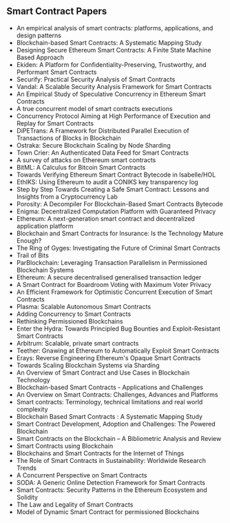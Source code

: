 <h2>Smart Contract Papers </h2>



<ul>

                             

 <li><a target="_blank" href="https://github.com/manjunath5496/Smart-Contract-Papers/blob/master/con(1).pdf" style="text-decoration:none;">An empirical analysis of smart contracts: platforms, applications, and design patterns</a></li>

 <li><a target="_blank" href="https://github.com/manjunath5496/Smart-Contract-Papers/blob/master/con(2).pdf" style="text-decoration:none;">Blockchain-based Smart Contracts: A Systematic Mapping Study</a></li>

<li><a target="_blank" href="https://github.com/manjunath5496/Smart-Contract-Papers/blob/master/con(3).pdf" style="text-decoration:none;">Designing Secure Ethereum Smart Contracts: A Finite State Machine Based Approach</a></li>
 <li><a target="_blank" href="https://github.com/manjunath5496/Smart-Contract-Papers/blob/master/con(4).pdf" style="text-decoration:none;">Ekiden: A Platform for Confidentiality-Preserving, Trustworthy, and Performant Smart Contracts</a></li>                              
<li><a target="_blank" href="https://github.com/manjunath5496/Smart-Contract-Papers/blob/master/con(5).pdf" style="text-decoration:none;">Securify: Practical Security Analysis of Smart Contracts</a></li>
<li><a target="_blank" href="https://github.com/manjunath5496/Smart-Contract-Papers/blob/master/con(6).pdf" style="text-decoration:none;">Vandal: A Scalable Security Analysis Framework for Smart Contracts</a></li>
 <li><a target="_blank" href="https://github.com/manjunath5496/Smart-Contract-Papers/blob/master/con(7).pdf" style="text-decoration:none;">An Empirical Study of Speculative Concurrency in Ethereum Smart Contracts</a></li>

 <li><a target="_blank" href="https://github.com/manjunath5496/Smart-Contract-Papers/blob/master/con(8).pdf" style="text-decoration:none;"> A true concurrent model of
smart contracts executions </a></li>
   <li><a target="_blank" href="https://github.com/manjunath5496/Smart-Contract-Papers/blob/master/con(9).pdf" style="text-decoration:none;">Concurrency Protocol Aiming at High Performance of Execution and Replay for Smart Contracts</a></li>
  
   
 <li><a target="_blank" href="https://github.com/manjunath5496/Smart-Contract-Papers/blob/master/con(10).pdf" style="text-decoration:none;">DiPETrans: A Framework for Distributed Parallel Execution of Transactions of Blocks in Blockchain</a></li>                              
<li><a target="_blank" href="https://github.com/manjunath5496/Smart-Contract-Papers/blob/master/con(11).pdf" style="text-decoration:none;">Ostraka: Secure Blockchain Scaling by Node Sharding</a></li>
<li><a target="_blank" href="https://github.com/manjunath5496/Smart-Contract-Papers/blob/master/con(12).pdf" style="text-decoration:none;">Town Crier:
An Authenticated Data Feed for Smart Contracts</a></li>
<li><a target="_blank" href="https://github.com/manjunath5496/Smart-Contract-Papers/blob/master/con(13).pdf" style="text-decoration:none;">A survey of attacks on Ethereum smart contracts</a></li>

<li><a target="_blank" href="https://github.com/manjunath5496/Smart-Contract-Papers/blob/master/con(14).pdf" style="text-decoration:none;">BitML: A Calculus for Bitcoin Smart Contracts</a></li>
                              
<li><a target="_blank" href="https://github.com/manjunath5496/Smart-Contract-Papers/blob/master/con(15).pdf" style="text-decoration:none;">Towards Verifying Ethereum Smart Contract Bytecode in Isabelle/HOL</a></li>

<li><a target="_blank" href="https://github.com/manjunath5496/Smart-Contract-Papers/blob/master/con(16).pdf" style="text-decoration:none;">EthIKS: Using Ethereum to audit a CONIKS key transparency log</a></li>

  <li><a target="_blank" href="https://github.com/manjunath5496/Smart-Contract-Papers/blob/master/con(17).pdf" style="text-decoration:none;">Step by Step Towards Creating a Safe Smart Contract: Lessons and Insights from a Cryptocurrency Lab</a></li>   
  
<li><a target="_blank" href="https://github.com/manjunath5496/Smart-Contract-Papers/blob/master/con(18).pdf" style="text-decoration:none;">Porosity: A Decompiler For Blockchain-Based Smart Contracts Bytecode</a></li> 

  
<li><a target="_blank" href="https://github.com/manjunath5496/Smart-Contract-Papers/blob/master/con(19).pdf" style="text-decoration:none;">Enigma: Decentralized Computation Platform with Guaranteed Privacy</a></li> 

<li><a target="_blank" href="https://github.com/manjunath5496/Smart-Contract-Papers/blob/master/con(20).pdf" style="text-decoration:none;">Ethereum: A next-generation smart contract and decentralized application platform</a></li>

<li><a target="_blank" href="https://github.com/manjunath5496/Smart-Contract-Papers/blob/master/con(21).pdf" style="text-decoration:none;">Blockchain and Smart Contracts for Insurance: Is the Technology Mature Enough?</a></li>
<li><a target="_blank" href="https://github.com/manjunath5496/Smart-Contract-Papers/blob/master/con(22).pdf" style="text-decoration:none;">The Ring of Gyges: Investigating the Future of Criminal Smart Contracts</a></li> 
 <li><a target="_blank" href="https://github.com/manjunath5496/Smart-Contract-Papers/blob/master/con(23).pdf" style="text-decoration:none;">Trail of Bits</a></li> 
 

   <li><a target="_blank" href="https://github.com/manjunath5496/Smart-Contract-Papers/blob/master/con(24).pdf" style="text-decoration:none;">ParBlockchain: Leveraging Transaction Parallelism in Permissioned Blockchain Systems</a></li>
 
   <li><a target="_blank" href="https://github.com/manjunath5496/Smart-Contract-Papers/blob/master/con(25).pdf" style="text-decoration:none;">Ethereum: A secure decentralised generalised transaction ledger</a></li>                              
 <li><a target="_blank" href="https://github.com/manjunath5496/Smart-Contract-Papers/blob/master/con(26).pdf" style="text-decoration:none;">A Smart Contract for Boardroom Voting with Maximum Voter Privacy</a></li>
 <li><a target="_blank" href="https://github.com/manjunath5496/Smart-Contract-Papers/blob/master/con(27).pdf" style="text-decoration:none;">An Efficient Framework for Optimistic Concurrent Execution of Smart Contracts</a></li>
   
 
   <li><a target="_blank" href="https://github.com/manjunath5496/Smart-Contract-Papers/blob/master/con(28).pdf" style="text-decoration:none;">Plasma: Scalable Autonomous Smart Contracts</a></li>
 
   <li><a target="_blank" href="https://github.com/manjunath5496/Smart-Contract-Papers/blob/master/con(29).pdf" style="text-decoration:none;">Adding Concurrency to Smart Contracts </a></li>                              

  <li><a target="_blank" href="https://github.com/manjunath5496/Smart-Contract-Papers/blob/master/con(30).pdf" style="text-decoration:none;">Rethinking Permissioned Blockchains</a></li>
 
   <li><a target="_blank" href="https://github.com/manjunath5496/Smart-Contract-Papers/blob/master/con(31).pdf" style="text-decoration:none;">Enter the Hydra: Towards Principled Bug Bounties and Exploit-Resistant Smart Contracts</a></li> 
    <li><a target="_blank" href="https://github.com/manjunath5496/Smart-Contract-Papers/blob/master/con(32).pdf" style="text-decoration:none;">Arbitrum: Scalable, private smart contracts</a></li> 

   <li><a target="_blank" href="https://github.com/manjunath5496/Smart-Contract-Papers/blob/master/con(33).pdf" style="text-decoration:none;">Teether: Gnawing at Ethereum to Automatically Exploit Smart Contracts</a></li>                              

  <li><a target="_blank" href="https://github.com/manjunath5496/Smart-Contract-Papers/blob/master/con(34).pdf" style="text-decoration:none;">Erays: Reverse Engineering Ethereum's Opaque Smart Contracts</a></li> 
 
  <li><a target="_blank" href="https://github.com/manjunath5496/Smart-Contract-Papers/blob/master/con(35).pdf" style="text-decoration:none;">Towards Scaling Blockchain Systems via Sharding</a></li> 
  
<li><a target="_blank" href="https://github.com/manjunath5496/Smart-Contract-Papers/blob/master/con(36).pdf" style="text-decoration:none;">An Overview of Smart Contract and Use Cases in Blockchain Technology</a></li> 
 
<li><a target="_blank" href="https://github.com/manjunath5496/Smart-Contract-Papers/blob/master/con(37).pdf" style="text-decoration:none;">Blockchain-based Smart Contracts -
Applications and Challenges</a></li>
 <li><a target="_blank" href="https://github.com/manjunath5496/Smart-Contract-Papers/blob/master/con(38).pdf" style="text-decoration:none;">An Overview on Smart Contracts: Challenges, Advances and Platforms</a></li>
<li><a target="_blank" href="https://github.com/manjunath5496/Smart-Contract-Papers/blob/master/con(39).pdf" style="text-decoration:none;">Smart contracts: Terminology, technical limitations and real world complexity</a></li>
 <li><a target="_blank" href="https://github.com/manjunath5496/Smart-Contract-Papers/blob/master/con(40).pdf" style="text-decoration:none;">Blockchain Based Smart Contracts : A Systematic Mapping Study</a></li>                              
<li><a target="_blank" href="https://github.com/manjunath5496/Smart-Contract-Papers/blob/master/con(41).pdf" style="text-decoration:none;">Smart Contract Development, Adoption and Challenges: The Powered Blockchain</a></li>
<li><a target="_blank" href="https://github.com/manjunath5496/Smart-Contract-Papers/blob/master/con(42).pdf" style="text-decoration:none;">Smart Contracts on the Blockchain – A Bibliometric Analysis and Review</a></li>
 
  <li><a target="_blank" href="https://github.com/manjunath5496/Smart-Contract-Papers/blob/master/con(43).pdf" style="text-decoration:none;">Smart Contracts using Blockchain</a></li>
 <li><a target="_blank" href="https://github.com/manjunath5496/Smart-Contract-Papers/blob/master/con(44).pdf" style="text-decoration:none;">Blockchains and Smart Contracts for
the Internet of Things</a></li>
   <li><a target="_blank" href="https://github.com/manjunath5496/Smart-Contract-Papers/blob/master/con(45).pdf" style="text-decoration:none;">The Role of Smart Contracts in Sustainability: Worldwide Research Trends</a></li>  
   
<li><a target="_blank" href="https://github.com/manjunath5496/Smart-Contract-Papers/blob/master/con(46).pdf" style="text-decoration:none;">A Concurrent Perspective on Smart Contracts</a></li> 
                             
<li><a target="_blank" href="https://github.com/manjunath5496/Smart-Contract-Papers/blob/master/con(47).pdf" style="text-decoration:none;">SODA: A Generic Online Detection Framework for Smart Contracts</a></li>
<li><a target="_blank" href="https://github.com/manjunath5496/Smart-Contract-Papers/blob/master/con(48).pdf" style="text-decoration:none;">Smart Contracts: Security Patterns in the Ethereum Ecosystem and Solidity</a></li>

<li><a target="_blank" href="https://github.com/manjunath5496/Smart-Contract-Papers/blob/master/con(49).pdf" style="text-decoration:none;">The Law and Legality of Smart Contracts</a></li>
                              
<li><a target="_blank" href="https://github.com/manjunath5496/Smart-Contract-Papers/blob/master/con(50).pdf" style="text-decoration:none;">Model of Dynamic Smart Contract for
permissioned Blockchains</a></li>

  
  
  
  
  
</ul>
